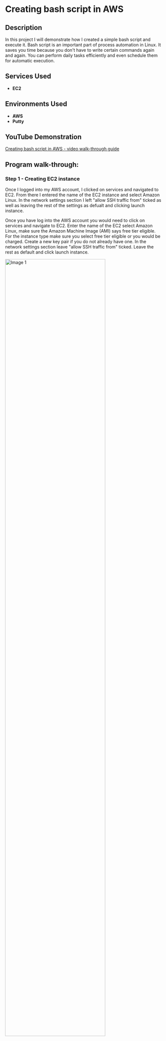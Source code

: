 <h1>Creating bash script in AWS</h1>

<h2>Description</h2>
In this project I will demonstrate how I created a simple bash script and execute it. Bash script is an important part of process automation in Linux. It saves you time because you don't have to write certain commands again and again. You can perform daily tasks efficiently and even schedule them for automatic execution.
<br />


<h2>Services Used</h2>

- <b>EC2</b> 

<h2>Environments Used </h2>

- <b>AWS</b>
- <b>Putty</b>

<h2>YouTube Demonstration </h2>

[Creating bash script in AWS - video walk-through guide](https://youtu.be/GOg6z4CBDLI)


<h2>Program walk-through:</h2> 
<H3>Step 1 - Creating EC2 instance</H3>

Once I logged into my AWS account, I clicked on services and navigated to EC2. From there I entered the name of the EC2 instance and select Amazon Linux.
In the network settings section I left "allow SSH traffic from" ticked as well as leaving the rest of the settings as defualt and clicking launch instance.


Once you have log into the AWS account you would need to click on services and navigate to EC2. Enter the name of the EC2 select Amazon Linux, make sure the Amazon Machine Image (AMI) says free tier eligible.
For the instance type make sure you select free tier eligible or you would be charged. Create a new key pair if you do not already have one. In the network settings section leave "allow SSH traffic from" ticked. Leave the rest as default and click launch instance.

<img src="https://i.imgur.com/fdVAGzB.png" height="80%" width="80%" alt="Image 1"/>


<H3>Step 2 – Connecting to EC2 instance </H3>
Once the EC2 instance is in a running state you would need to connect to it.

<img src="https://i.imgur.com/kaoMGqH.png" height="80%" width="80%" alt="Image 2"/>

<img src="https://i.imgur.com/WQEebAw.png" height="80%" width="80%" alt="Image 3"/>



There are many applications you can use to connect to your EC2 instance. For this project I will be using [Putty](https://www.putty.org).
Once you have successfully connected to your EC2 instance using Putty you should see something like this:
<img src="https://i.imgur.com/wsd36ox.png" height="80%" width="80%" alt="Image 4"/>

<H3>Step 3 – Creating bash script and variables</H3>
The next step is you need to create the bash script name for example testscript.sh and create the variables in a text editor using this command nano testscript.sh .

<img src="https://i.imgur.com/nb0aNT5.png" height="80%" width="80%" alt="Image 5"/>

Once you have enter your script you would need to save it and make the bash script is executable by running command chmod +x testscript.sh.
Now you are able to run the bash script using the command ./testscript.sh

<img src="https://i.imgur.com/WtDE4tp.png" height="80%" width="80%" alt="Image 6"/>

</p>

